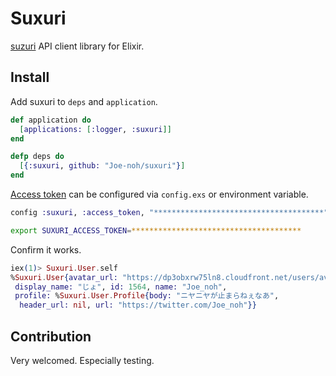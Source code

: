 # Suxuri

[suzuri](https://suzuri.jp) API client library for Elixir.

## Install

Add suxuri to `deps` and `application`.

```elixir
def application do
  [applications: [:logger, :suxuri]]
end

defp deps do
  [{:suxuri, github: "Joe-noh/suxuri"}]
end
```

[Access token](https://suzuri.jp/developer/apps) can be configured via `config.exs` or environment variable.

```elixir
config :suxuri, :access_token, "**************************************"
```

```bash
export SUXURI_ACCESS_TOKEN=**************************************
```

Confirm it works.

```elixir
iex(1)> Suxuri.User.self
%Suxuri.User{avatar_url: "https://dp3obxrw75ln8.cloudfront.net/users/avatars/1564.png?1396656294",
 display_name: "じょ", id: 1564, name: "Joe_noh",
 profile: %Suxuri.User.Profile{body: "ニヤニヤが止まらねぇなあ",
  header_url: nil, url: "https://twitter.com/Joe_noh"}}
```

## Contribution

Very welcomed. Especially testing.
